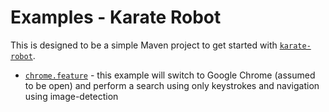 # Examples - Karate Robot

This is designed to be a simple Maven project to get started with [`karate-robot`](https://github.com/intuit/karate/tree/master/karate-robot).

* [`chrome.feature`](src/test/java/chrome/chrome.feature) - this example will switch to Google Chrome (assumed to be open) and perform a search using only keystrokes and navigation using image-detection
